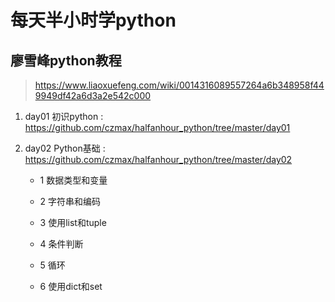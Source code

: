 # 每天半小时学python
## 廖雪峰python教程

> https://www.liaoxuefeng.com/wiki/0014316089557264a6b348958f449949df42a6d3a2e542c000

1. day01 初识python :   https://github.com/czmax/halfanhour_python/tree/master/day01   
 
2. day02 Python基础 :   https://github.com/czmax/halfanhour_python/tree/master/day02  

    - 1 数据类型和变量
        
    - 2 字符串和编码
    - 3 使用list和tuple
    - 4 条件判断
    - 5 循环
    - 6 使用dict和set